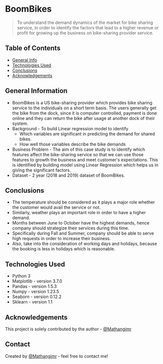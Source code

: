 # BoomBikes
> To understand the demand dynamics of the market for bike sharing service, in order to identify the factors that lead to a higher revenue or profit for growing up the business on bike-sharing provider service. 

## Table of Contents
* [General Info](#general-information)
* [Technologies Used](#technologies-used)
* [Conclusions](#conclusions)
* [Acknowledgements](#acknowledgements)

<!-- You can include any other section that is pertinent to your problem -->

## General Information
- BoomBikes is a US bike-sharing provider which provides bike sharing service to the individuals on a short term basis. The users generally get the bike from the dock, since it is computer controlled, payment is done online and they can return the bike after usage at another dock of their system. 
- Background - To build Linear regression model to identify 
	* Which variables are significant in predicting the demand for shared bikes.
	* How well those variables describe the bike demands
- Business Problem - The aim of this case study is to identify which features affect the bike-sharing service so that we can use those features to growth the business and meet customer's expectations. This is identified by building model using Linear Regression which helps us in giving the significant factors.
- Dataset - 2 year (2018 and 2019) dataset of BoomBikes.

<!-- You don't have to answer all the questions - just the ones relevant to your project. -->

## Conclusions
- The temperature should be considered as it plays a major role whether the customer would avail the service or not.
- Similarly, weather plays an important role in order to have a higher demand.
- Months between June to October have the highest demands, hence company should strategize their services during this time.
- Specifically during Fall and Summer, company should be able to serve high requests in order to increase their business.
- Also, take into the consideration of working days and holidays, because the booking is less in holidays which is reasonable.

<!-- You don't have to answer all the questions - just the ones relevant to your project. -->


## Technologies Used
- Python 3
- Matplotlib - version 3.7.0
- Pandas 	 - version 1.5.3
- Numpy  	 - version 1.23.5
- Seaborn 	 - version 0.12.2
- Sklearn	 - version 1.1

<!-- As the libraries versions keep on changing, it is recommended to mention the version of library used in this project -->

## Acknowledgements
This project is solely contributed by the author - [@Mathangimr](https://github.com/Mathangimr/)


## Contact
Created by [@Mathangimr](https://github.com/Mathangimr/) - feel free to contact me!


<!-- Optional -->
<!-- ## License -->
<!-- This project is open source and available under the [... License](). -->

<!-- You don't have to include all sections - just the one's relevant to your project -->
